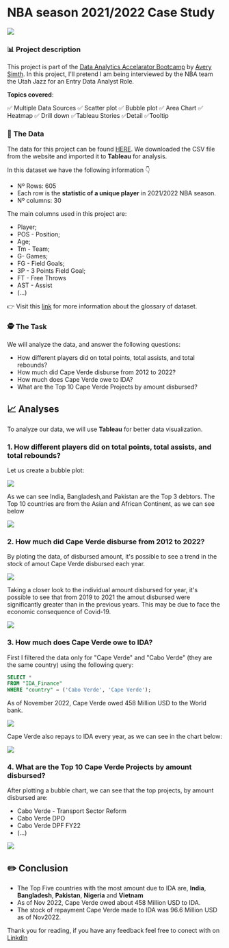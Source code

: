 # NBA season 2021/2022 Case  Study

<img src="images/projects/nba/home.JPG?raw=true">

### 📊 Project description

This project is part of the [Data Analytics Accelarator Bootcamp](https://www.datacareerjumpstart.com/) by [Avery Simth](https://www.linkedin.com/in/averyjsmith/). In this project, I'll pretend I am being interviewed by the NBA team the Utah Jazz for an Entry Data Analyst Role.

**Topics covered**:

✅ Multiple Data Sources
✅ Scatter plot
✅ Bubble plot
✅ Area Chart
✅ Heatmap 
✅ Drill down
✅Tableau Stories
✅Detail
✅Tooltip


### 💾 The Data

The data for this project can be found [HERE](https://www.basketball-reference.com/leagues/NBA_2022_totals.html). We downloaded the CSV file from the website and imported it to **Tableau** for analysis.

In this dataset we have the following information 👇

* Nº Rows: 605
* Each row is the **statistic of a unique player** in 2021/2022 NBA season.
* Nº columns: 30

The main columns used in this project are:

* Player;
* POS - Position;
* Age;
* Tm - Team;
* G- Games;
* FG - Field Goals;
* 3P - 3 Points Field Goal;
* FT - Free Throws
* AST - Assist
* (...)

👉 Visit this [link](https://www.basketball-reference.com/leagues/NBA_2022_totals.html) for more information about the glossary of dataset.

### 🕵️ The Task

We will analyze the data, and answer the following questions:

* How different players did on total points, total assists, and total rebounds?
* How much did Cape Verde disburse from 2012 to 2022?
* How much does Cape Verde owe to IDA?
* What are the Top 10 Cape Verde Projects by amount disbursed?

## 📈 Analyses

To analyze our data, we will use **Tableau** for better data visualization.

### 1\. How different players did on total points, total assists, and total rebounds?

Let us create a bubble plot:


<img src="images/projects/nba/home.JPG?raw=true">

As we can see India, Bangladesh,and Pakistan are the Top 3 debtors. The Top 10 countries are from the Asian and African Continent, as we can see below

<img src="images/projects/world_bank/map.png?raw=true">

### 2\. How much did Cape Verde disburse from 2012 to 2022?
By ploting the data, of disbursed amount, it's possible to see a trend in the stock of amout Cape Verde disbursed each year.

<img src="images/projects/world_bank/Stock_Disbursed.png?raw=true">

Taking a closer look to the individual amount disbursed for year, it's possible to see that from 2019 to 2021 the amout disbursed were significantly greater than in the previous years. This may be due to face the economic consequence of Covid-19.

<img src="images/projects/world_bank/Disbursment_year.png?raw=true">

### 3\. How much does Cape Verde owe to IDA?

First I filtered the data only for "Cape Verde" and "Cabo Verde" (they are the same country) using the following query:

``` sql
SELECT * 
FROM "IDA_Finance" 
WHERE "country" = ('Cabo Verde', 'Cape Verde');
```
As of November 2022, Cape Verde owed 458 Million USD to the World bank.

<img src="images/projects/world_bank/cv_debt.png?raw=true">

Cape Verde also repays to IDA every year, as we can see in the chart below:

<img src="images/projects/world_bank/Stock_Repayment.png?raw=true">

### 4\. What are the Top 10 Cape Verde Projects by amount disbursed?

After plotting a bubble chart, we can see that the top projects, by amount disbursed are:

- Cabo Verde - Transport Sector Reform
- Cabo Verde DPO
- Cabo Verde DPF FY22
- (...)

<img src="images/projects/world_bank/Projects.png?raw=true">

## ✏️ Conclusion

- The Top Five countries with the most amount due to IDA are, **India**, **Bangladesh**, **Pakistan**, **Nigeria** and **Vietnam**
- As of Nov 2022, Cape Verde owed about 458 Million USD to IDA.
- The stock of repayment Cape Verde made to IDA was 96.6 Million USD as of Nov2022.



Thank you for reading, if you have any feedback feel free to conect with on [LinkdIn](https://www.linkedin.com/in/kelton-garcia-santos-a75060b3/)